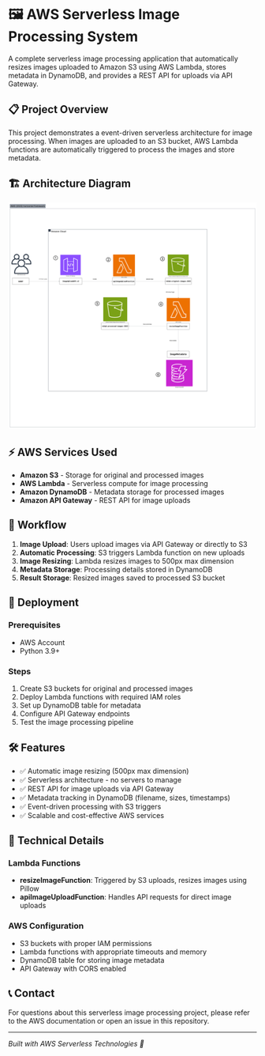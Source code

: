# 🖼️ AWS Serverless Image Processing System

A complete serverless image processing application that automatically resizes images uploaded to Amazon S3 using AWS Lambda, stores metadata in DynamoDB, and provides a REST API for uploads via API Gateway.

## 📋 Project Overview

This project demonstrates a event-driven serverless architecture for image processing. When images are uploaded to an S3 bucket, AWS Lambda functions are automatically triggered to process the images and store metadata.

## 🏗️ Architecture Diagram

![Architecture Diagram](serverless-architecture.png.png)

## ⚡ AWS Services Used

- **Amazon S3** - Storage for original and processed images
- **AWS Lambda** - Serverless compute for image processing
- **Amazon DynamoDB** - Metadata storage for processed images
- **Amazon API Gateway** - REST API for image uploads

## 🔄 Workflow

1. **Image Upload**: Users upload images via API Gateway or directly to S3
2. **Automatic Processing**: S3 triggers Lambda function on new uploads
3. **Image Resizing**: Lambda resizes images to 500px max dimension
4. **Metadata Storage**: Processing details stored in DynamoDB
5. **Result Storage**: Resized images saved to processed S3 bucket

## 🚀 Deployment

### Prerequisites
- AWS Account
- Python 3.9+

### Steps
1. Create S3 buckets for original and processed images
2. Deploy Lambda functions with required IAM roles
3. Set up DynamoDB table for metadata
4. Configure API Gateway endpoints
5. Test the image processing pipeline

## 🛠️ Features

- ✅ Automatic image resizing (500px max dimension)
- ✅ Serverless architecture - no servers to manage
- ✅ REST API for image uploads via API Gateway
- ✅ Metadata tracking in DynamoDB (filename, sizes, timestamps)
- ✅ Event-driven processing with S3 triggers
- ✅ Scalable and cost-effective AWS services

## 🔧 Technical Details

### Lambda Functions
- **resizeImageFunction**: Triggered by S3 uploads, resizes images using Pillow
- **apiImageUploadFunction**: Handles API requests for direct image uploads

### AWS Configuration
- S3 buckets with proper IAM permissions
- Lambda functions with appropriate timeouts and memory
- DynamoDB table for storing image metadata
- API Gateway with CORS enabled

## 📞 Contact

For questions about this serverless image processing project, please refer to the AWS documentation or open an issue in this repository.

---

*Built with AWS Serverless Technologies 🚀*
